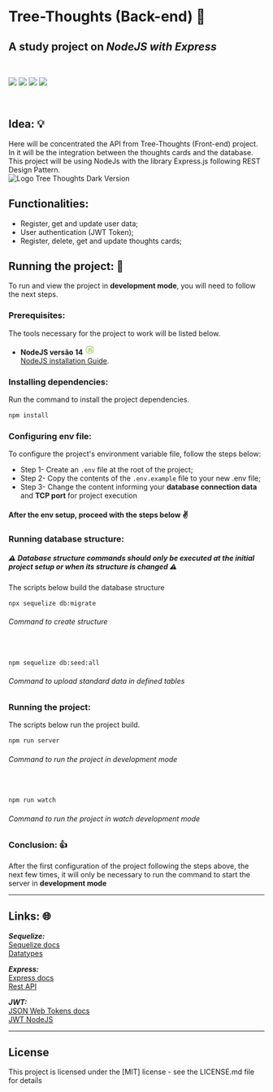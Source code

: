 # Tree-Thoughts (Back-end) 🌲
## A study project on ***NodeJS with Express***

<br>
<p float="left">
 <img src="https://img.shields.io/badge/node.js-6DA55F?style=for-the-badge&logo=node.js&logoColor=white">
 <img src="https://img.shields.io/badge/JWT-black?style=for-the-badge&logo=JSON%20web%20tokens">
 <img src="https://img.shields.io/badge/express.js-%23404d59.svg?style=for-the-badge&logo=express&logoColor=%2361DAFB">
 <img src="https://img.shields.io/badge/MySQL-00000F?style=for-the-badge&logo=mysql&logoColor=white">
</p>
<br>

## Idea: 💡
Here will be concentrated the API from Tree-Thoughts (Front-end) project. In it will be the integration between the thoughts cards and the database.\
This project will be using NodeJs with the library Express.js following REST Design Pattern.<br>
![Logo Tree Thoughts Dark Version](https://amandacleto.github.io/images-for-projects/public/images/tree-thoughts/tree-thoughts-logo-bg-dark.svg)

## Functionalities:
- Register, get and update user data;
- User authentication (JWT Token);
- Register, delete, get and update thoughts cards;

## Running the project: 🚀
To run and view the project in **development mode**, you will need to follow the next steps.

### Prerequisites:
The tools necessary for the project to work will be listed below.
- **NodeJS versão 14** <img src="https://raw.githubusercontent.com/PKief/vscode-material-icon-theme/main/icons/nodejs.svg" height="20" /><br>
  [<ins>NodeJS installation Guide</ins>](https://nodejs.org/en/).
  
### Installing dependencies:
Run the command to install the project dependencies.
   ```sh
   npm install
   ```

### Configuring env file:
To configure the project's environment variable file, follow the steps below:
- Step 1- Create an ```.env``` file at the root of the project;
- Step 2- Copy the contents of the ```.env.example``` file to your new .env file;
- Step 3- Change the content informing your **database connection data** and **TCP port** for project execution
#### After the env setup, proceed with the steps below ✌

### Running database structure:
##### ⚠ Database structure commands should only be executed at the initial project setup or when its structure is changed ⚠
The scripts below build the database structure
   ```sh
   npx sequelize db:migrate
   ```
   ###### Command to create structure
   
   <br>
   
   ```sh
   npm sequelize db:seed:all
   ```
   ###### Command to upload standard data in defined tables
  
### Running the project:
The scripts below run the project build.
   ```sh
   npm run server
   ```
   ###### Command to run the project in development mode
   
   <br>
   
   ```sh
   npm run watch
   ```
   ###### Command to run the project in watch development mode

### Conclusion: 👍
After the first configuration of the project following the steps above, the next few times, it will only be necessary to run the command to start the server in **development mode**

---
## Links: 🌐
***Sequelize:***<br>
[<ins>Sequelize docs</ins>](https://sequelize.org/master/)<br>
[<ins>Datatypes</ins>](https://sequelize.org/v5/manual/data-types.html)

***Express:***<br>
[<ins>Express docs</ins>](https://expressjs.com/pt-br/)<br>
[<ins>Rest API</ins>](https://rockcontent.com/br/blog/rest-api/)

***JWT:***<br>
[<ins>JSON Web Tokens docs</ins>](https://jwt.io/)<br>
[<ins>JWT NodeJS</ins>](https://github.com/auth0/node-jsonwebtoken)

---
## License
This project is licensed under the [MIT] license - see the LICENSE.md file for details
